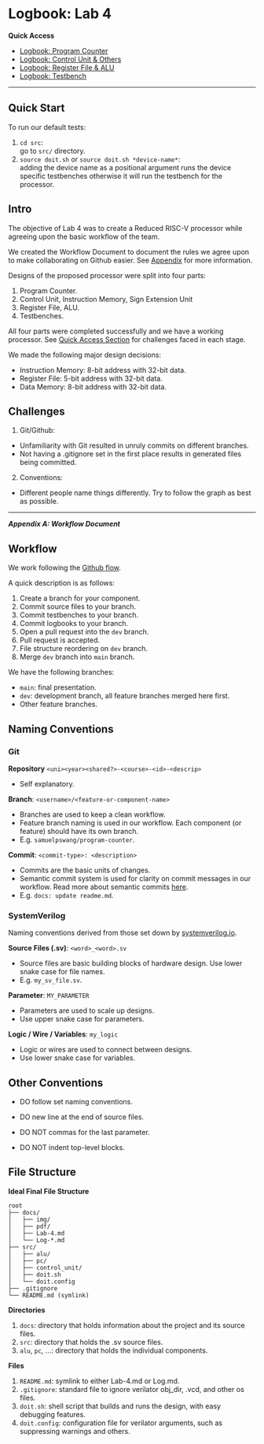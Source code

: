 # Logbook: Lab 4

**Quick Access**

<div id="individual-logs"></div>

* [Logbook: Program Counter](docs/Log_Pc.md)
* [Logbook: Control Unit & Others](docs/Log_Control.md)
* [Logbook: Register File & ALU]()
* [Logbook: Testbench]()

---

## Quick Start

To run our default tests:
1. `cd src`:<br> go to `src/` directory.
2. `source doit.sh` or `source doit.sh *device-name*`:<br> adding the device name as a positional argument runs the device specific testbenches otherwise it will run the testbench for the processor.

## Intro

The objective of Lab 4 was to create a Reduced RISC-V processor while agreeing upon the basic workflow of the team. 

We created the Workflow Document to document the rules we agree upon to make collaborating on Github easier. See [Appendix](#apen-a) for more information.

Designs of the proposed processor were split into four parts:

1. Program Counter.
2. Control Unit, Instruction Memory, Sign Extension Unit
3. Register File, ALU.
4. Testbenches.

All four parts were completed successfully and we have a working processor. See [Quick Access Section](#individual-logs) for challenges faced in each stage.

We made the following major design decisions:

* Instruction Memory: 8-bit address with 32-bit data.
* Register File: 5-bit address with 32-bit data.
* Data Memory: 8-bit address with 32-bit data.

## Challenges

1. Git/Github: 
  * Unfamiliarity with Git resulted in unruly commits on different branches.
  * Not having a .gitignore set in the first place results in generated files being committed.

2. Conventions:
  * Different people name things differently. Try to follow the graph as best as possible.

---

<div id="apen-a"></div>

***Appendix A: Workflow Document***

## Workflow

We work following the [Github flow](https://docs.github.com/en/get-started/quickstart/github-flow).

A quick description is as follows:
1. Create a branch for your component.
2. Commit source files to your branch.
3. Commit testbenches to your branch.
4. Commit logbooks to your branch.
5. Open a pull request into the `dev` branch.
6. Pull request is accepted.
7. File structure reordering on `dev` branch.
8. Merge `dev` branch into `main` branch.

We have the following branches:
* `main`: final presentation.
* `dev`: development branch, all feature branches merged here first.
* Other feature branches.

## Naming Conventions

### Git

**Repository** `<uni><year><shared?>-<course>-<id>-<descrip>`

* Self explanatory.

**Branch**: `<username>/<feature-or-component-name>`

* Branches are used to keep a clean workflow. 
* Feature branch naming is used in our workflow. Each component (or feature) should have its own branch. 
* E.g. `samuelpswang/program-counter`.

**Commit**: `<commit-type>: <description>`

* Commits are the basic units of changes. 
* Semantic commit system is used for clarity on commit messages in our workflow. Read more about semantic commits [here](https://gist.github.com/joshbuchea/6f47e86d2510bce28f8e7f42ae84c716). 
* E.g. `docs: update readme.md`.

### SystemVerilog

Naming conventions derived from those set down by [systemverilog.io](https://www.systemverilog.io/).

**Source Files (.sv)**: `<word>_<word>.sv`

* Source files are basic building blocks of hardware design. Use lower snake case for file names. 
* E.g. `my_sv_file.sv`.

**Parameter**: `MY_PARAMETER`

* Parameters are used to scale up designs. 
* Use upper snake case for parameters.

**Logic / Wire / Variables**: `my_logic`

* Logic or wires are used to connect between designs. 
* Use lower snake case for variables.

## Other Conventions

* DO follow set naming conventions.
* DO new line at the end of source files.

* DO NOT commas for the last parameter.
* DO NOT indent top-level blocks.

## File Structure

**Ideal Final File Structure**

```
root
├── docs/
│   ├── img/
│   ├── pdf/
│   ├── Lab-4.md
│   └── Log-*.md
├── src/
│   ├── alu/
│   ├── pc/
│   ├── control_unit/
│   ├── doit.sh
│   └── doit.config
├── .gitignore
└── README.md (symlink)
```

**Directories**

1. `docs`: directory that holds information about the project and its source files.
2. `src`: directory that holds the .sv source files.
3. `alu`, `pc`, ...: directory that holds the individual components.

**Files**

1. `README.md`: symlink to either Lab-4.md or Log.md.
2. `.gitignore`: standard file to ignore verilator obj_dir, .vcd, and other os files.
3. `doit.sh`: shell script that builds and runs the design, with easy debugging features.
4. `doit.config`: configuration file for verilator arguments, such as suppressing warnings and others.

